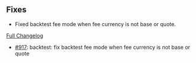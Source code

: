 ## Fixes

- Fixed backtest fee mode when fee currency is not base or quote.

[Full Changelog](https://github.com/OvictorVieira/bbgo/compare/v1.40.0...main)

 - [#917](https://github.com/OvictorVieira/bbgo/pull/917): backtest: fix backtest fee mode when fee currency is not base or quote

